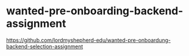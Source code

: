 # wanted-pre-onboarding-backend-assignment

https://github.com/lordmyshepherd-edu/wanted-pre-onboardung-backend-selection-assignment
